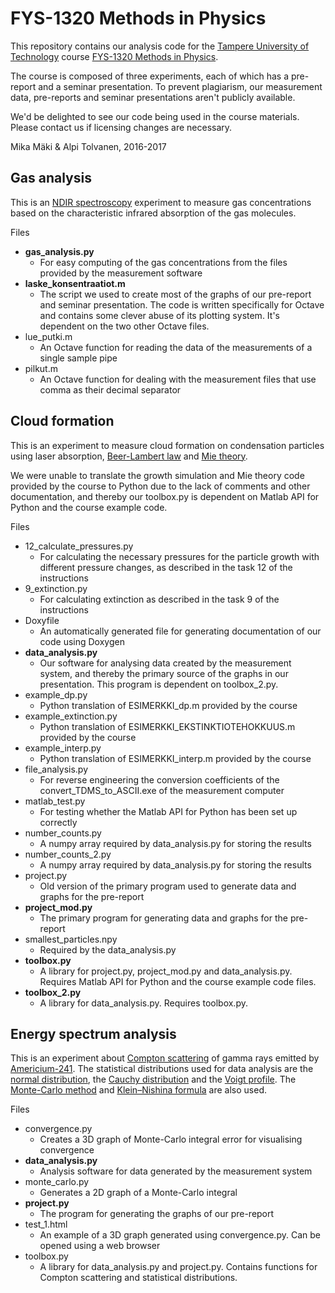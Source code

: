 # FYS-1320 Methods in Physics

This repository contains our analysis code for the
[Tampere University of Technology](https://en.wikipedia.org/wiki/Tampere_University_of_Technology)
course
[FYS-1320 Methods in Physics](https://www.tuni.fi/studentsguide/curriculum/course-units/tut-cu-g-36085).

The course is composed of three experiments, each of which has a pre-report and a seminar presentation. To prevent plagiarism, our measurement data, pre-reports and seminar presentations aren't publicly available.

We'd be delighted to see our code being used in the course materials. Please contact us if licensing changes are necessary.

Mika Mäki & Alpi Tolvanen, 2016-2017


## Gas analysis
This is an [NDIR spectroscopy](https://en.wikipedia.org/wiki/Nondispersive_infrared_sensor) experiment to measure gas concentrations based on the characteristic infrared absorption of the gas molecules.

Files
- **gas_analysis.py**
  - For easy computing of the gas concentrations from the files provided by the measurement software
- **laske_konsentraatiot.m**
  - The script we used to create most of the graphs of our pre-report and seminar presentation. The code is written specifically for Octave and contains some clever abuse of its plotting system. It's dependent on the two other Octave files.
- lue_putki.m
  - An Octave function for reading the data of the measurements of a single sample pipe
- pilkut.m
  - An Octave function for dealing with the measurement files that use comma as their decimal separator

## Cloud formation
This is an experiment to measure cloud formation on condensation particles using laser absorption, [Beer-Lambert law](https://en.wikipedia.org/wiki/Beer%E2%80%93Lambert_law) and [Mie theory](https://en.wikipedia.org/wiki/Mie_scattering).

We were unable to translate the growth simulation and Mie theory code provided by the course to Python due to the lack of comments and other documentation, and thereby our toolbox.py is dependent on Matlab API for Python and the course example code.

Files
- 12_calculate_pressures.py
  - For calculating the necessary pressures for the particle growth with different pressure changes, as described in the task 12 of the instructions
- 9_extinction.py
  - For calculating extinction as described in the task 9 of the instructions
- Doxyfile
  - An automatically generated file for generating documentation of our code using Doxygen
- **data_analysis.py**
  - Our software for analysing data created by the measurement system, and thereby the primary source of the graphs in our presentation. This program is dependent on toolbox_2.py.
- example_dp.py
  - Python translation of ESIMERKKI_dp.m provided by the course
- example_extinction.py
  - Python translation of ESIMERKKI_EKSTINKTIOTEHOKKUUS.m provided by the course
- example_interp.py
  - Python translation of ESIMERKKI_interp.m provided by the course
- file_analysis.py
  - For reverse engineering the conversion coefficients of the convert_TDMS_to_ASCII.exe of the measurement computer
- matlab_test.py
  - For testing whether the Matlab API for Python has been set up correctly
- number_counts.py
  - A numpy array required by data_analysis.py for storing the results
- number_counts_2.py
  - A numpy array required by data_analysis.py for storing the results
- project.py
  - Old version of the primary program used to generate data and graphs for the pre-report
- **project_mod.py**
  - The primary program for generating data and graphs for the pre-report
- smallest_particles.npy
  - Required by the data_analysis.py
- **toolbox.py**
  - A library for project.py, project_mod.py and data_analysis.py. Requires Matlab API for Python and the course example code files.
- **toolbox_2.py**
  - A library for data_analysis.py. Requires toolbox.py.

## Energy spectrum analysis
This is an experiment about [Compton scattering](https://en.wikipedia.org/wiki/Compton_scattering) of gamma rays emitted by [Americium-241](https://en.wikipedia.org/wiki/Americium-241). The statistical distributions used for data analysis are the [normal distribution](https://en.wikipedia.org/wiki/Normal_distribution), the [Cauchy distribution](https://en.wikipedia.org/wiki/Cauchy_distribution) and the [Voigt profile](https://en.wikipedia.org/wiki/Voigt_profile). The [Monte-Carlo method](https://en.wikipedia.org/wiki/Monte_Carlo_method) and [Klein–Nishina formula](https://en.wikipedia.org/wiki/Klein%E2%80%93Nishina_formula) are also used.

Files
- convergence.py
  - Creates a 3D graph of Monte-Carlo integral error for visualising convergence
- **data_analysis.py**
  - Analysis software for data generated by the measurement system
- monte_carlo.py
  - Generates a 2D graph of a Monte-Carlo integral
- **project.py**
  - The program for generating the graphs of our pre-report
- test_1.html
  - An example of a 3D graph generated using convergence.py. Can be opened using a web browser
- toolbox.py
  - A library for data_analysis.py and project.py. Contains functions for Compton scattering and statistical distributions.
